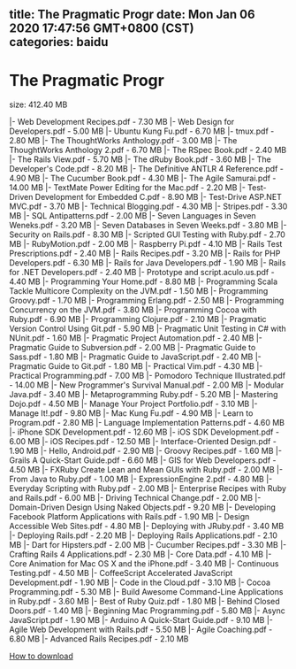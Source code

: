 
title: The Pragmatic Progr
date: Mon Jan 06 2020 17:47:56 GMT+0800 (CST)    
categories: baidu
---

# The Pragmatic Progr
size: 412.40 MB
 
 
|- Web Development Recipes.pdf - 7.30 MB
|- Web Design for Developers.pdf - 5.00 MB
|- Ubuntu Kung Fu.pdf - 6.70 MB
|- tmux.pdf - 2.80 MB
|- The ThoughtWorks Anthology.pdf - 3.00 MB
|- The ThoughtWorks Anthology 2.pdf - 6.70 MB
|- The RSpec Book.pdf - 2.40 MB
|- The Rails View.pdf - 5.70 MB
|- The dRuby Book.pdf - 3.60 MB
|- The Developer's Code.pdf - 8.20 MB
|- The Definitive ANTLR 4 Reference.pdf - 4.90 MB
|- The Cucumber Book.pdf - 4.30 MB
|- The Agile Samurai.pdf - 14.00 MB
|- TextMate Power Editing for the Mac.pdf - 2.20 MB
|- Test-Driven Development for Embedded C.pdf - 8.90 MB
|- Test-Drive ASP.NET MVC.pdf - 3.70 MB
|- Technical Blogging.pdf - 4.30 MB
|- Stripes.pdf - 3.30 MB
|- SQL Antipatterns.pdf - 2.00 MB
|- Seven Languages in Seven Weneks.pdf - 3.20 MB
|- Seven Databases in Seven Weeks.pdf - 3.80 MB
|- Security on Rails.pdf - 8.30 MB
|- Scripted GUI Testing with Ruby.pdf - 2.70 MB
|- RubyMotion.pdf - 2.00 MB
|- Raspberry Pi.pdf - 4.10 MB
|- Rails Test Prescriptions.pdf - 2.40 MB
|- Rails Recipes.pdf - 3.20 MB
|- Rails for PHP Developers.pdf - 6.30 MB
|- Rails for Java Developers.pdf - 1.90 MB
|- Rails for .NET Developers.pdf - 2.40 MB
|- Prototype and script.aculo.us.pdf - 4.40 MB
|- Programming Your Home.pdf - 8.80 MB
|- Programming Scala Tackle Multicore Complexity on the JVM.pdf - 1.50 MB
|- Programming Groovy.pdf - 1.70 MB
|- Programming Erlang.pdf - 2.50 MB
|- Programming Concurrency on the JVM.pdf - 3.80 MB
|- Programming Cocoa with Ruby.pdf - 6.90 MB
|- Programming Clojure.pdf - 2.10 MB
|- Pragmatic Version Control Using Git.pdf - 5.90 MB
|- Pragmatic Unit Testing in C# with NUnit.pdf - 1.60 MB
|- Pragmatic Project Automation.pdf - 2.40 MB
|- Pragmatic Guide to Subversion.pdf - 2.00 MB
|- Pragmatic Guide to Sass.pdf - 1.80 MB
|- Pragmatic Guide to JavaScript.pdf - 2.40 MB
|- Pragmatic Guide to Git.pdf - 1.80 MB
|- Practical Vim.pdf - 4.30 MB
|- Practical Programming.pdf - 7.00 MB
|- Pomodoro Technique Illustrated.pdf - 14.00 MB
|- New Programmer's Survival Manual.pdf - 2.00 MB
|- Modular Java.pdf - 3.40 MB
|- Metaprogramming Ruby.pdf - 5.20 MB
|- Mastering Dojo.pdf - 4.50 MB
|- Manage Your Project Portfolio.pdf - 3.10 MB
|- Manage It!.pdf - 9.80 MB
|- Mac Kung Fu.pdf - 4.90 MB
|- Learn to Program.pdf - 2.80 MB
|- Language Implementation Patterns.pdf - 4.60 MB
|- iPhone SDK Development.pdf - 12.60 MB
|- iOS SDK Development.pdf - 6.00 MB
|- iOS Recipes.pdf - 12.50 MB
|- Interface-Oriented Design.pdf - 1.90 MB
|- Hello, Android.pdf - 2.90 MB
|- Groovy Recipes.pdf - 1.60 MB
|- Grails A Quick-Start Guide.pdf - 6.60 MB
|- GIS for Web Developers.pdf - 4.50 MB
|- FXRuby Create Lean and Mean GUIs with Ruby.pdf - 2.00 MB
|- From Java to Ruby.pdf - 1.00 MB
|- ExpressionEngine 2.pdf - 4.80 MB
|- Everyday Scripting with Ruby.pdf - 2.00 MB
|- Enterprise Recipes with Ruby and Rails.pdf - 6.00 MB
|- Driving Technical Change.pdf - 2.00 MB
|- Domain-Driven Design Using Naked Objects.pdf - 9.20 MB
|- Developing Facebook Platform Applications with Rails.pdf - 1.90 MB
|- Design Accessible Web Sites.pdf - 4.80 MB
|- Deploying with JRuby.pdf - 3.40 MB
|- Deploying Rails.pdf - 2.20 MB
|- Deploying Rails Applications.pdf - 2.10 MB
|- Dart for Hipsters.pdf - 2.00 MB
|- Cucumber Recipes.pdf - 3.30 MB
|- Crafting Rails 4 Applications.pdf - 2.30 MB
|- Core Data.pdf - 4.10 MB
|- Core Animation for Mac OS X and the iPhone.pdf - 3.40 MB
|- Continuous Testing.pdf - 4.50 MB
|- CoffeeScript Accelerated JavaScript Development.pdf - 1.90 MB
|- Code in the Cloud.pdf - 3.10 MB
|- Cocoa Programming.pdf - 5.30 MB
|- Build Awesome Command-Line Applications in Ruby.pdf - 3.60 MB
|- Best of Ruby Quiz.pdf - 1.80 MB
|- Behind Closed Doors.pdf - 1.40 MB
|- Beginning Mac Programming.pdf - 5.80 MB
|- Async JavaScript.pdf - 1.90 MB
|- Arduino A Quick-Start Guide.pdf - 9.10 MB
|- Agile Web Development with Rails.pdf - 5.50 MB
|- Agile Coaching.pdf - 6.80 MB
|- Advanced Rails Recipes.pdf - 2.10 MB

[How to download](https://bpcam.bemobtrk.com/go/2ceec3aa-1ca2-46d6-b9ff-aaa5c184517c?jno=434)